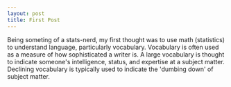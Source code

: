 ```yaml
---
layout: post
title: First Post
---
```


Being someting of a stats-nerd, my first thought was to use math (statistics) to understand language, particularly vocabulary. Vocabulary is often used as a measure of how sophisticated a writer is. A large vocabulary is thought to indicate someone's intelligence, status, and expertise at a subject matter.  Declining vocabulary is typically used to indicate the 'dumbing down' of subject matter. 